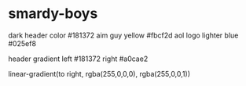 # smardy-boys

dark header color #181372
aim guy yellow #fbcf2d
aol logo lighter blue #025ef8

header gradient left #181372  right #a0cae2

linear-gradient(to right, rgba(255,0,0,0), rgba(255,0,0,1))
